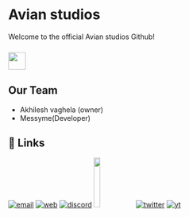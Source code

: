 <!--

**Here are some ideas to get you started:**

🙋‍♀️ A short introduction - what is your organization all about?
🌈 Contribution guidelines - how can the community get involved?
👩‍💻 Useful resources - where can the community find your docs? Is there anything else the community should know?
🍿 Fun facts - what does your team eat for breakfast?
🧙 Remember, you can do mighty things with the power of [Markdown](https://docs.github.com/github/writing-on-github/getting-started-with-writing-and-formatting-on-github/basic-writing-and-formatting-syntax)
-->
# Avian studios
Welcome to the official Avian studios Github!
### <img height="35" src="https://komarev.com/ghpvc/?username=hewol&style=for-the-badge&color=red"/>
## Our Team
* Akhilesh vaghela (owner)
* Messyme(Developer)
## 🔗 Links
[![email](https://img.shields.io/badge/✉️Email-0A66C2?style=for-the-badge&l)](mailto:TheAvian@proton.me)
[![web](https://img.shields.io/badge/🌐Website-grey?style=for-the-badge&logo=website&logoColor=white)](https://hewol.github.io/)
[![discord](https://img.shields.io/badge/Discord-7289da?style=for-the-badge&logo=Discord&logoColor=white)](https://discord.gg/zGZ73EP2YH)
<a href="https://bmc.link/hewol"><img src="https://www.buymeacoffee.com/assets/img/custom_images/orange_img.png"  width="16%"></a>
[![twitter](https://img.shields.io/badge/twitter-1DA1F2?style=for-the-badge&logo=twitter&logoColor=white)](https://twitter.com/Avian_Studios)
[![yt](https://img.shields.io/badge/youtube-FF0000?style=for-the-badge&logo=youtube&logoColor=white)](https://youtube.com/@avianstudios3339)
